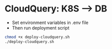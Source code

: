 # CloudQuery: K8S --> DB

- Set environment variables in .env file
- Then run deployment script

```bash
chmod +x deploy-cloudquery.sh
./deploy-cloudquery.sh
```
